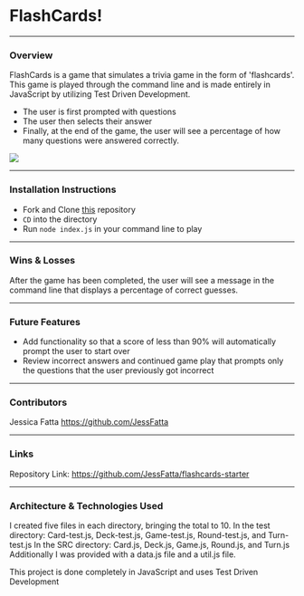 # FlashCards!
-------
### Overview

FlashCards is a game that simulates a trivia game in the form of 'flashcards'. This game is played through the command line and is made entirely in JavaScript by utilizing Test Driven Development.

- The user is first prompted with questions
- The user then selects their answer
- Finally, at the end of the game, the user will see a percentage of how many questions were answered correctly.
 
![](https://media.giphy.com/media/81p7vRkKRlreNzgl1X/giphy.gif)

---------
### Installation Instructions
 - Fork and Clone [this](https://github.com/JessFatta/flashcards-starter) repository
 - `CD` into the directory
 - Run `node index.js` in your command line to play


-----------------
### Wins & Losses

After the game has been completed, the user will see a message in the command line that displays a percentage of correct guesses.

-----------

### Future Features

 - Add functionality so that a score of less than 90% will automatically prompt the user to start over 
 - Review incorrect answers and continued game play that prompts only the questions that the user previously got incorrect


---------

### Contributors

Jessica Fatta 
https://github.com/JessFatta

--------
### Links

Repository Link: https://github.com/JessFatta/flashcards-starter

------------
### Architecture & Technologies Used
 I created five files in each directory, bringing the total to 10.
 In the test directory: Card-test.js, Deck-test.js, Game-test.js, Round-test.js, and Turn-test.js
 In the SRC directory: Card.js, Deck.js, Game.js, Round.js, and Turn.js
 Additionally I was provided with a data.js file and a util.js file.
 
 This project is done completely in JavaScript and uses Test Driven Development
